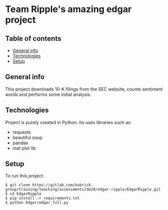 # Team Ripple's amazing edgar project
## Table of contents
* [General info](#general-info)
* [Technologies](#technologies)
* [Setup](#setup)

## General info
This project downloads 10-K filings from the SEC website, counts sentiment words and performs some initial analysis.
	
## Technologies
Project is purely created in Python. Its uses libraries such as:
* requests
* beautiful soup
* pandas
* mat plot lib
	
## Setup
To run this project:

```
$ git clone https://gitlab.com/kubrick-group/training/teaching/assessments/de20/edgar-ripple/EdgarRipple.git
$ cd EdgarRipple
$ pip install -r requirements.txt
$ python Edgar/edgar_full.py
```
